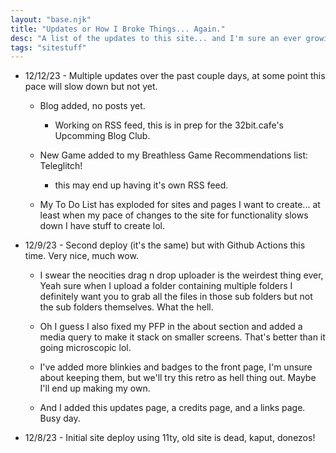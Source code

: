 ```yaml
---
layout: "base.njk"
title: "Updates or How I Broke Things... Again."
desc: "A list of the updates to this site... and I'm sure an ever growing list of me breaking everything."
tags: "sitestuff"
---
```


- 12/12/23 - Multiple updates over the past couple days, at some point this pace will slow down but not yet.

    - Blog added, no posts yet.

        - Working on RSS feed, this is in prep for the 32bit.cafe's Upcomming Blog Club.
    
    - New Game added to my Breathless Game Recommendations list: Teleglitch!

        - this may end up having it's own RSS feed.

    - My To Do List has exploded for sites and pages I want to create... at least when my pace of changes to the site for functionality slows down I have stuff to create lol.

- 12/9/23 - Second deploy (it's the same) but with Github Actions this time. Very nice, much wow.

    - I swear the neocities drag n drop uploader is the weirdest thing ever, Yeah sure when I upload a folder containing multiple folders I definitely want you to grab all the files in those sub folders but not the sub folders themselves. What the hell.

    - Oh I guess I also fixed my PFP in the about section and added a media query to make it stack on smaller screens. That's better than it going microscopic lol.

    - I've added more blinkies and badges to the front page, I'm unsure about keeping them, but we'll try this retro as hell thing out. Maybe I'll end up making my own.

    - And I added this updates page, a credits page, and a links page. Busy day.

- 12/8/23 - Initial site deploy using 11ty, old site is dead, kaput, donezos!